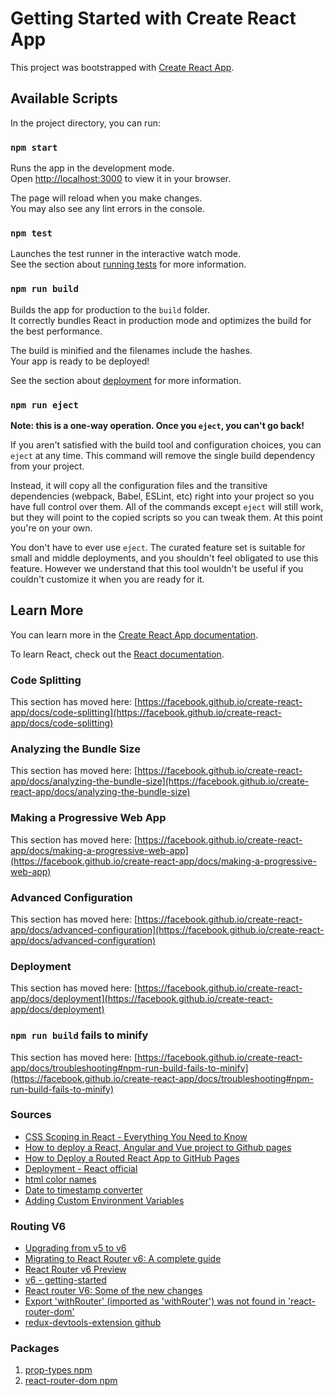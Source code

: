 # Getting Started with Create React App

This project was bootstrapped with [Create React App](https://github.com/facebook/create-react-app).

## Available Scripts

In the project directory, you can run:

### `npm start`

Runs the app in the development mode.\
Open [http://localhost:3000](http://localhost:3000) to view it in your browser.

The page will reload when you make changes.\
You may also see any lint errors in the console.

### `npm test`

Launches the test runner in the interactive watch mode.\
See the section about [running tests](https://facebook.github.io/create-react-app/docs/running-tests) for more information.

### `npm run build`

Builds the app for production to the `build` folder.\
It correctly bundles React in production mode and optimizes the build for the best performance.

The build is minified and the filenames include the hashes.\
Your app is ready to be deployed!

See the section about [deployment](https://facebook.github.io/create-react-app/docs/deployment) for more information.

### `npm run eject`

**Note: this is a one-way operation. Once you `eject`, you can't go back!**

If you aren't satisfied with the build tool and configuration choices, you can `eject` at any time. This command will remove the single build dependency from your project.

Instead, it will copy all the configuration files and the transitive dependencies (webpack, Babel, ESLint, etc) right into your project so you have full control over them. All of the commands except `eject` will still work, but they will point to the copied scripts so you can tweak them. At this point you're on your own.

You don't have to ever use `eject`. The curated feature set is suitable for small and middle deployments, and you shouldn't feel obligated to use this feature. However we understand that this tool wouldn't be useful if you couldn't customize it when you are ready for it.

## Learn More

You can learn more in the [Create React App documentation](https://facebook.github.io/create-react-app/docs/getting-started).

To learn React, check out the [React documentation](https://reactjs.org/).

### Code Splitting

This section has moved here: [https://facebook.github.io/create-react-app/docs/code-splitting](https://facebook.github.io/create-react-app/docs/code-splitting)

### Analyzing the Bundle Size

This section has moved here: [https://facebook.github.io/create-react-app/docs/analyzing-the-bundle-size](https://facebook.github.io/create-react-app/docs/analyzing-the-bundle-size)

### Making a Progressive Web App

This section has moved here: [https://facebook.github.io/create-react-app/docs/making-a-progressive-web-app](https://facebook.github.io/create-react-app/docs/making-a-progressive-web-app)

### Advanced Configuration

This section has moved here: [https://facebook.github.io/create-react-app/docs/advanced-configuration](https://facebook.github.io/create-react-app/docs/advanced-configuration)

### Deployment

This section has moved here: [https://facebook.github.io/create-react-app/docs/deployment](https://facebook.github.io/create-react-app/docs/deployment)

### `npm run build` fails to minify

This section has moved here: [https://facebook.github.io/create-react-app/docs/troubleshooting#npm-run-build-fails-to-minify](https://facebook.github.io/create-react-app/docs/troubleshooting#npm-run-build-fails-to-minify)

### Sources

- [CSS Scoping in React - Everything You Need to Know](https://www.upbeatcode.com/react/css-scoping-in-react-everything-you-need-to-know/)
- [How to deploy a React, Angular and Vue project to Github pages](https://deepinder.me/how-to-deploy-a-react-angular-vue-project-to-github-pages)
- [How to Deploy a Routed React App to GitHub Pages](https://www.freecodecamp.org/news/deploy-a-react-app-to-github-pages/)
- [Deployment - React official](https://create-react-app.dev/docs/deployment/#github-pages-https-pagesgithubcom)
- [html color names](https://www.htmlcsscolor.com/)
- [Date to timestamp converter](https://planetcalc.com/7157/)
- [Adding Custom Environment Variables](https://create-react-app.dev/docs/adding-custom-environment-variables/)

### Routing V6

* [Upgrading from v5 to v6](https://reactrouter.com/docs/en/v6/upgrading/v5)
* [Migrating to React Router v6: A complete guide](https://blog.logrocket.com/migrating-react-router-v6-complete-guide/)
* [React Router v6 Preview](https://reacttraining.com/blog/react-router-v6-pre/)
* [v6 - getting-started](https://reactrouter.com/docs/en/v6/getting-started/concepts)
* [React router V6: Some of the new changes](https://dev.to/gabrlcj/react-router-v6-some-of-the-new-changes-181m)
* [Export 'withRouter' (imported as 'withRouter') was not found in 'react-router-dom'](https://bobbyhadz.com/blog/react-export-withrouter-was-not-found-in-react-router-dom)
* [redux-devtools-extension github](https://github.com/zalmoxisus/redux-devtools-extension)

### Packages

1. [prop-types npm](https://www.npmjs.com/package/prop-types)
2. [react-router-dom npm](https://www.npmjs.com/package/react-router-dom)
